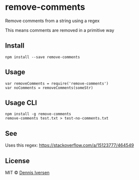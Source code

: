 # remove-comments

Remove comments from a string using a regex

This means comments are removed in a primitive way

## Install

    npm install --save remove-comments

## Usage

    var removeComments = require('remove-comments')
    var noComments = removeComments(someStr)

## Usage CLI

    npm install -g remove-comments
    remove-comments test.txt > test-no-comments.txt

## See 

Uses this regex: https://stackoverflow.com/a/15123777/464549

## License

MIT © [Dennis Iversen](https://github.com/diversen)